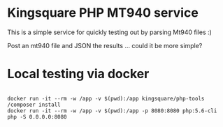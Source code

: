 # Kingsquare PHP MT940 service

This is a simple service for quickly testing out by parsing Mt940 files :)

Post an mt940 file and JSON the results ... could it be more simple?

# Local testing via docker

```

docker run -it --rm -w /app -v $(pwd):/app kingsquare/php-tools /composer install
docker run -it --rm -w /app -v $(pwd):/app -p 8080:8080 php:5.6-cli php -S 0.0.0.0:8080 

```